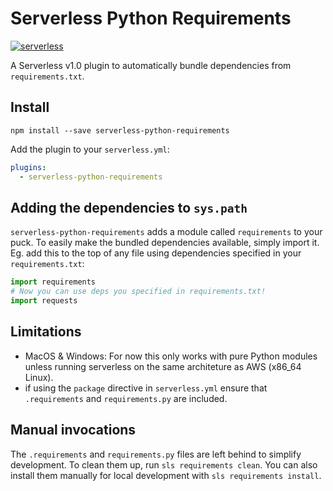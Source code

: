 # Serverless Python Requirements

[![serverless](http://public.serverless.com/badges/v3.svg)](http://www.serverless.com)

A Serverless v1.0 plugin to automatically bundle dependencies from 
`requirements.txt`.


## Install

```
npm install --save serverless-python-requirements
```

Add the plugin to your `serverless.yml`:

```yaml
plugins:
  - serverless-python-requirements
```


## Adding the dependencies to `sys.path`

`serverless-python-requirements` adds a module called `requirements` to your
puck. To easily make the bundled dependencies available, simply import it. Eg.
add this to the top of any file using dependencies specified in your
`requirements.txt`:
```python
import requirements
# Now you can use deps you specified in requirements.txt!
import requests
```

## Limitations

 * MacOS & Windows: For now this only works with pure Python modules unless running serverless on the same architeture as AWS (x86_64 Linux).
 * if using the `package` directive in `serverless.yml` ensure that `.requirements` and `requirements.py` are included.


## Manual invocations

The `.requirements` and `requirements.py` files are left behind to simplify
development. To clean them up, run `sls requirements clean`. You can also
install them manually for local development with `sls requirements install`.

